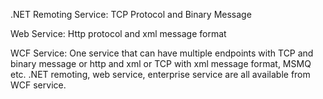 .NET Remoting Service:
TCP Protocol and Binary Message

Web Service:
Http protocol and xml message format

WCF Service:
One service that can have multiple endpoints with TCP and binary message or http and xml or 
TCP with xml message format, MSMQ etc. .NET remoting, web service, enterprise service are all available from WCF service.






